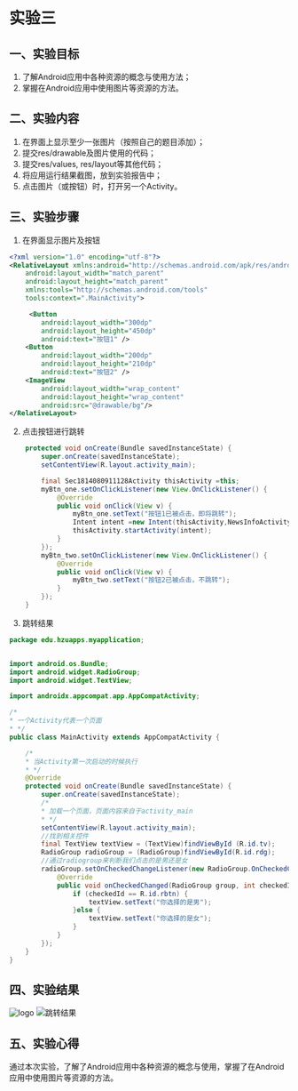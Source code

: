 # 实验三
## 一、实验目标 #

1. 了解Android应用中各种资源的概念与使用方法；
2. 掌握在Android应用中使用图片等资源的方法。

## 二、实验内容 #

1. 在界面上显示至少一张图片（按照自己的题目添加）；
2. 提交res/drawable及图片使用的代码；
3. 提交res/values, res/layout等其他代码；
4. 将应用运行结果截图，放到实验报告中；
5. 点击图片（或按钮）时，打开另一个Activity。

## 三、实验步骤 #

1. 在界面显示图片及按钮
```xml
<?xml version="1.0" encoding="utf-8"?>
<RelativeLayout xmlns:android="http://schemas.android.com/apk/res/android"
    android:layout_width="match_parent"
    android:layout_height="match_parent"
    xmlns:tools="http://schemas.android.com/tools"
    tools:context=".MainActivity">

	 <Button
        android:layout_width="300dp"
        android:layout_height="450dp"
        android:text="按钮1" />
    <Button
        android:layout_width="200dp"
        android:layout_height="210dp"
        android:text="按钮2" />
    <ImageView
        android:layout_width="wrap_content"
        android:layout_height="wrap_content"
        android:src="@drawable/bg"/>
</RelativeLayout>
```
2. 点击按钮进行跳转
```java
    protected void onCreate(Bundle savedInstanceState) {
        super.onCreate(savedInstanceState);
        setContentView(R.layout.activity_main);

		final Sec1814080911128Activity thisActivity =this;
        myBtn_one.setOnClickListener(new View.OnClickListener() {
            @Override
            public void onClick(View v) {
                myBtn_one.setText("按钮1已被点击，即将跳转");
				Intent intent =new Intent(thisActivity,NewsInfoActivity.class);
				thisActivity.startActivity(intent);
            }
        });
        myBtn_two.setOnClickListener(new View.OnClickListener() {
            @Override
            public void onClick(View v) {
                myBtn_two.setText("按钮2已被点击，不跳转");
            }
        });
    }
```
3. 跳转结果
```java
package edu.hzuapps.myapplication;


import android.os.Bundle;
import android.widget.RadioGroup;
import android.widget.TextView;

import androidx.appcompat.app.AppCompatActivity;

/*
* 一个Activity代表一个页面
* */
public class MainActivity extends AppCompatActivity {

    /*
    * 当Activity第一次启动的时候执行
    * */
    @Override
    protected void onCreate(Bundle savedInstanceState) {
        super.onCreate(savedInstanceState);
        /*
        * 加载一个页面，页面内容来自于activity_main
        * */
        setContentView(R.layout.activity_main);
        //找到相关控件
        final TextView textView = (TextView)findViewById (R.id.tv);
        RadioGroup radioGroup = (RadioGroup)findViewById(R.id.rdg);
        //通过radiogroup来判断我们点击的是男还是女
        radioGroup.setOnCheckedChangeListener(new RadioGroup.OnCheckedChangeListener() {
            @Override
            public void onCheckedChanged(RadioGroup group, int checkedId) {
                if (checkedId == R.id.rbtn) {
                    textView.setText("你选择的是男");
                }else {
                    textView.setText("你选择的是女");
                }
            }
        });
    }
}
```

## 四、实验结果 #

![logo](https://github.com/Jadore147258369/android-labs-2020/blob/master/students/sec1814080911128/lab/lab3-1.png)
![跳转结果](https://github.com/Jadore147258369/android-labs-2020/blob/master/students/sec1814080911128/lab/lab3-2.png)
## 五、实验心得 #
通过本次实验，了解了Android应用中各种资源的概念与使用，掌握了在Android应用中使用图片等资源的方法。